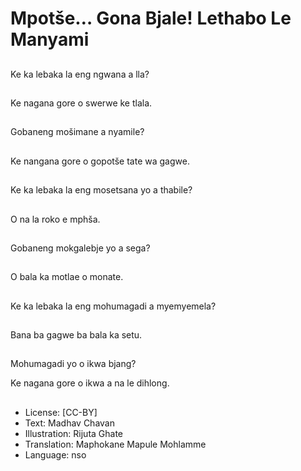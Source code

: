 # Mpotše… Gona Bjale! Lethabo Le Manyami

##
Ke ka lebaka la eng ngwana a lla?

##
Ke nagana gore o swerwe ke tlala.

##
Gobaneng mošimane a nyamile?

##
Ke nangana gore o gopotše tate wa gagwe.

##
Ke ka lebaka la eng mosetsana yo a thabile?

##
O na la roko e mphša.

##
Gobaneng mokgalebje yo a sega?

##
O bala ka motlae o monate.

##
Ke ka lebaka la eng mohumagadi a myemyemela?

##
Bana ba gagwe ba bala ka setu.

##
Mohumagadi yo o ikwa bjang?

Ke nagana gore o ikwa a na le dihlong.

##
* License: [CC-BY]
* Text: Madhav Chavan
* Illustration: Rijuta Ghate
* Translation: Maphokane Mapule Mohlamme
* Language: nso
